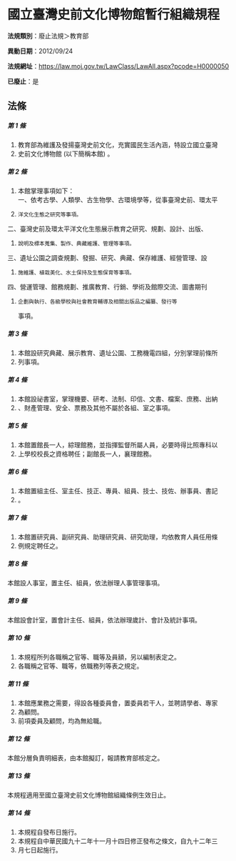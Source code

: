 # 國立臺灣史前文化博物館暫行組織規程

**法規類別**：廢止法規＞教育部

**異動日期**：2012/09/24  

**法規網址**：https://law.moj.gov.tw/LawClass/LawAll.aspx?pcode=H0000050

**已廢止**：是



## 法條
##### 第 1 條
1. 教育部為維護及發揚臺灣史前文化，充實國民生活內涵，特設立國立臺灣
1. 史前文化博物館 (以下簡稱本館) 。

##### 第 2 條
1. 本館掌理事項如下：  
一、依考古學、人類學、古生物學、古環境學等，從事臺灣史前、環太平
1.     洋文化生態之研究等事項。  
二、臺灣史前及環太平洋文化生態展示教育之研究、規劃、設計、出版、
1.     說明及標本蒐集、製作、典藏維護、管理等事項。  
三、遺址公園之調查規劃、發掘、研究、典藏、保存維護、經營管理、設
1.     施維護、植栽美化、水土保持及生態保育等事項。  
四、營運管理、館務規劃、推廣教育、行銷、學術及館際交流、圖書期刊
1.     企劃與執行、各級學校與社會教育輔導及相關出版品之編纂、發行等  
    事項。

##### 第 3 條
1. 本館設研究典藏、展示教育、遺址公園、工務機電四組，分別掌理前條所
1. 列事項。

##### 第 4 條
1. 本館設祕書室，掌理機要、研考、法制、印信、文書、檔案、庶務、出納
1. 、財產管理、安全、票務及其他不屬於各組、室之事項。

##### 第 5 條
1. 本館置館長一人，綜理館務，並指揮監督所屬人員，必要時得比照專科以
1. 上學校校長之資格聘任；副館長一人，襄理館務。

##### 第 6 條
1. 本館置組主任、室主任、技正、專員、組員、技士、技佐、辦事員、書記
1. 。

##### 第 7 條
1. 本館置研究員、副研究員、助理研究員、研究助理，均依教育人員任用條
1. 例規定聘任之。

##### 第 8 條
本館設人事室，置主任、組員，依法辦理人事管理事項。

##### 第 9 條
本館設會計室，置會計主任、組員，依法辦理歲計、會計及統計事項。

##### 第 10 條
1. 本規程所列各職稱之官等、職等及員額，另以編制表定之。
1. 各職稱之官等、職等，依職務列等表之規定。

##### 第 11 條
1. 本館應業務之需要，得設各種委員會，置委員若干人，並聘請學者、專家
1. 為顧問。
1. 前項委員及顧問，均為無給職。

##### 第 12 條
本館分層負責明細表，由本館擬訂，報請教育部核定之。

##### 第 13 條
本規程適用至國立臺灣史前文化博物館組織條例生效日止。

##### 第 14 條
1. 本規程自發布日施行。
1. 本規程自中華民國九十二年十一月十四日修正發布之條文，自九十二年三
1. 月七日起施行。


